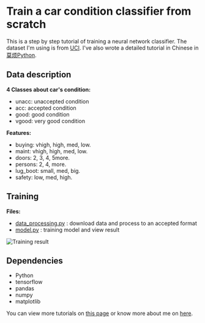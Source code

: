 # Train a car condition classifier from scratch

This is a step by step tutorial of training a neural network classifier.
The dataset I'm using is from [UCI](http://archive.ics.uci.edu/ml/datasets/Car+Evaluation).
I've also wrote a detailed tutorial in Chinese in [莫烦Python](https://morvanzhou.github.io/tutorials/machine-learning/ML-practice/build-car-classifier-from-scratch1/).

## Data description

**4 Classes about car's condition:**
* unacc: unaccepted condition
* acc:  accepted condition
* good: good condition
* vgood: very good condition

**Features:**
* buying: vhigh, high, med, low.
* maint: vhigh, high, med, low.
* doors: 2, 3, 4, 5more.
* persons: 2, 4, more.
* lug_boot: small, med, big.
* safety: low, med, high.

## Training
**Files:**
* [data_processing.py](/data_processing.py) : download data and process to an accepted format
* [model.py](/model.py) : training model and view result

![Training result](/result.png)


## Dependencies
* Python
* tensorflow
* pandas
* numpy
* matplotlib

You can view more tutorials on [this page](https://morvanzhou.github.io/) or know more about me on [here](https://morvanzhou.github.io/about/).